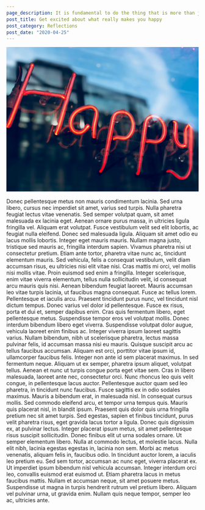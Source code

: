 ```yaml
---
page_description: It is fundamental to do the thing that is more than just money on the way towards success
post_title: Get excited about what really makes you happy
post_category: Reflections
post_date: "2020-04-25"
---
```


![Lorem ipsum dolor sit amet](happy.jpg "Lorem ipsum dolor sit amet")

<Paragraph>
Donec pellentesque metus non mauris condimentum lacinia. Sed urna libero, cursus nec imperdiet sit amet, varius sed turpis. Nulla pharetra feugiat lectus vitae venenatis. Sed semper volutpat quam, sit amet malesuada ex lacinia eget. Aenean ornare purus massa, in ultricies ligula fringilla vel. Aliquam erat volutpat. Fusce vestibulum velit sed elit lobortis, ac feugiat nulla eleifend. Donec sed malesuada ligula. Aliquam sit amet odio eu lacus mollis lobortis. Integer eget mauris mauris. Nullam magna justo, tristique sed mauris ac, fringilla interdum sapien. Vivamus pharetra nisi ut consectetur pretium.
</Paragraph>

<Paragraph>
Etiam ante tortor, pharetra vitae nunc ac, tincidunt elementum mauris. Sed vehicula, felis a consequat vestibulum, velit diam accumsan risus, eu ultricies nisi elit vitae nisi. Cras mattis mi orci, vel mollis nisi mollis vitae. Proin euismod sed enim a fringilla. Integer scelerisque, enim vitae viverra elementum, tellus nulla sollicitudin velit, id consequat arcu mauris quis nisi. Aenean bibendum feugiat laoreet. Mauris accumsan leo vitae turpis lacinia, ut faucibus magna consequat. Fusce ac tellus lorem.
</Paragraph>

<Paragraph>
Pellentesque et iaculis arcu. Praesent tincidunt purus nunc, vel tincidunt nisl dictum tempus. Donec varius vel dolor id pellentesque. Fusce ex risus, porta et dui et, semper dapibus enim. Cras quis fermentum libero, eget pellentesque metus. Suspendisse tempor eros vel volutpat mollis. Donec interdum bibendum libero eget viverra. Suspendisse volutpat dolor augue, vehicula laoreet enim finibus ac. Integer viverra ipsum laoreet sagittis varius. Nullam bibendum, nibh ut scelerisque pharetra, lectus massa pulvinar felis, id accumsan massa nisi eu mauris. Quisque suscipit arcu ac tellus faucibus accumsan. Aliquam est orci, porttitor vitae ipsum id, ullamcorper faucibus felis.
</Paragraph>

<Paragraph>
Integer non ante id sem placerat maximus. In sed fermentum neque. Aliquam ut ex semper, pharetra ipsum aliquet, volutpat tellus. Aenean et nunc ut turpis congue porta eget vitae sem. Cras in libero malesuada, laoreet ante nec, consectetur orci. Nunc rhoncus leo quis velit congue, in pellentesque lacus auctor. Pellentesque auctor quam sed leo pharetra, in tincidunt nunc faucibus. Fusce sagittis ex in odio sodales maximus. Mauris a bibendum erat, in malesuada nisl. In consequat cursus mollis. Sed commodo eleifend arcu, et tempor urna tempus quis. Mauris quis placerat nisl, in blandit ipsum. Praesent quis dolor quis urna fringilla pretium nec sit amet turpis. Sed egestas, sapien et finibus tincidunt, purus velit pharetra risus, eget gravida lacus tortor a ligula. Donec quis dignissim ex, at pulvinar lectus. Integer placerat ipsum metus, sit amet pellentesque risus suscipit sollicitudin.
</Paragraph>

<Paragraph>
Donec finibus elit ut urna sodales ornare. Ut semper elementum libero. Nulla at commodo lectus, et molestie lacus. Nulla elit nibh, lacinia egestas egestas in, lacinia non sem. Morbi ac metus venenatis, aliquam felis in, faucibus odio. In tincidunt auctor lorem, a iaculis leo pretium eu. Sed sem tortor, accumsan ac nunc eget, viverra placerat ex. Ut imperdiet ipsum bibendum nisl vehicula accumsan. Integer interdum orci leo, convallis euismod erat euismod ut. Etiam pharetra lacus in metus faucibus mattis. Nullam et accumsan neque, sit amet posuere metus. Suspendisse ut magna in turpis hendrerit rutrum vel pretium libero. Aliquam vel pulvinar urna, ut gravida enim. Nullam quis neque tempor, semper leo ac, ultricies ante.
</Paragraph>
